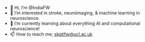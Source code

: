 - 👋 Hi, I’m @IndiaFW
- 👀 I’m interested in stroke, neuroimaging, & machine learning in neuroscience.
- 🌱 I’m currently learning about everything AI and computational neuroscience! 
- 📫 How to reach me; skgtifw@ucl.ac.uk

<!---
IndiaFW/IndiaFW is a ✨ special ✨ repository because its `README.md` (this file) appears on your GitHub profile.
You can click the Preview link to take a look at your changes.
--->
